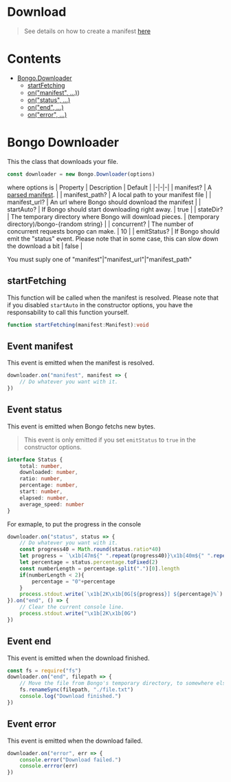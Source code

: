 # Download
> See details on how to create a manifest [here](./manifest.md)

# Contents
- [Bongo.Downloader](#bongo.downloader)
    - [startFetching](#startFetching)
    - [on("manifest", ...)](#Event-manifest))
    - [on("status", ...)](#Event-status)
    - [on("end", ...)](#Event-end)
    - [on("error", ...)](#Event-error)

# Bongo Downloader
This the class that downloads your file.
```js
const downloader = new Bongo.Downloader(options)
```
where options is
| Property | Description | Default |
|-|-|-|
| manifest? | A [parsed manifest](manifest.md#json-format). |
| manifest_path? | A local path to your manifest file |
| manifest_url? | An url where Bongo should download the manifest |
| startAuto? | If Bongo should start downloading right away. | true |
| stateDir? | The temporary directory where Bongo will download pieces. | (temporary directory)/bongo-{random string} |
| concurrent? | The number of concurrent requests bongo can make. | 10 |
| emitStatus? | If Bongo should emit the "status" event. Please note that in some case, this can slow down the download a bit | false |

You must suply one of "manifest"|"manifest_url"|"manifest_path"

## startFetching
This function will be called when the manifest is resolved. 
Please note that if you disabled `startAuto` in the constructor options, you have the responsability to call this function yourself.
```ts
function startFetching(manifest:Manifest):void
```

## Event manifest
This event is emitted when the manifest is resolved.
```js
downloader.on("manifest", manifest => {
    // Do whatever you want with it.
})
```

## Event status
This event is emitted when Bongo fetchs new bytes. 
> This event is only emitted if you set `emitStatus` to `true` in the constructor options.
```ts
interface Status {
    total: number,
    downloaded: number,
    ratio: number,
    percentage: number,
    start: number,
    elapsed: number,
    average_speed: number
}
```
For exmaple, to put the progress in the console
```js
downloader.on("status", status => {
    // Do whatever you want with it.
    const progress40 = Math.round(status.ratio*40)
    let progress = `\x1b[47m${" ".repeat(progress40)}\x1b[40m${" ".repeat(40-progress40)}`
    let percentage = status.percentage.toFixed(2)
    const numberLength = percentage.split(".")[0].length
    if(numberLength < 2){
        percentage = "0"+percentage
    }
    process.stdout.write(`\x1b[2K\x1b[0G[${progress}] ${percentage}%`)
}).on("end", () => {
    // Clear the current console line.
    process.stdout.write("\x1b[2K\x1b[0G")
})
```

## Event end
This event is emitted when the download finished.
```js
const fs = require("fs")
downloader.on("end", filepath => {
    // Move the file from Bongo's temporary directory, to somewhere else.
    fs.renameSync(filepath, "./file.txt")
    console.log("Download finished.")
})
```

## Event error
This event is emitted when the download failed.
```js
downloader.on("error", err => {
    console.error("Download failed.")
    console.errror(err)
})
```